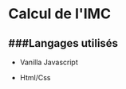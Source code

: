 # **Calcul de l'IMC**

###Langages utilisés
---------------------

- Vanilla Javascript 

- Html/Css
